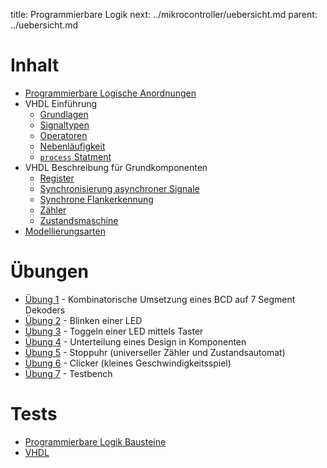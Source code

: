 title: Programmierbare Logik
next: ../mikrocontroller/uebersicht.md
parent: ../uebersicht.md

# Inhalt
* [Programmierbare Logische Anordnungen](pla.html)
* VHDL Einführung
    * [Grundlagen](grundlagen.html)
    * [Signaltypen](signaltypen.html)
    * [Operatoren](operatoren.html)
    * [Nebenläufigkeit](nebenlaeufigkeit.html)
    * [`process` Statment](process.html)
* VHDL Beschreibung für Grundkomponenten
    * [Register](register.html)
    * [Synchronisierung asynchroner Signale](synchronisierung.html)
    * [Synchrone Flankerkennung](flankenerkennung.html)
    * [Zähler](zaehler.html)
    * [Zustandsmaschine](zustandsmaschine.html)
* [Modellierungsarten](modellierungsarten.html)

# Übungen
* [Übung 1](uebung1.html) - Kombinatorische Umsetzung eines BCD auf 7 Segment Dekoders
* [Übung 2](uebung2.html) - Blinken einer LED
* [Übung 3](uebung3.html) - Toggeln einer LED mittels Taster
* [Übung 4](uebung4.html) - Unterteilung eines Design in Komponenten
* [Übung 5](uebung5.html) - Stoppuhr (universeller Zähler und Zustandsautomat)
* [Übung 6](uebung6.html) - Clicker (kleines Geschwindigkeitsspiel)
* [Übung 7](uebung7.html) - Testbench

# Tests
* [Programmierbare Logik Bausteine](test_pla/uebersicht.html)
* [VHDL](test_vhdl/uebersicht.html)
